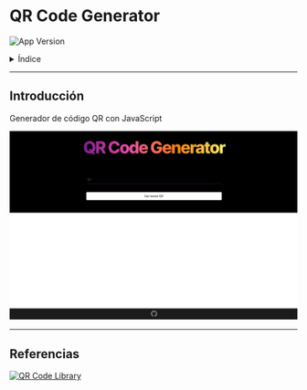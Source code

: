 # QR Code Generator

![App Version](https://img.shields.io/badge/version-0.1.0-blue?style=flat-square)


<details>
<summary>Índice</summary>

- [📃 Introducción](#introducción)
- [🔗 Referencias](#referencias)

</details>

---
## Introducción
Generador de código QR con JavaScript

![Demo](doc/app-screenshot.png)

---
## Referencias
[![QR Code Library](https://img.shields.io/badge/librería_qrcodejs-grey?style=for-the-badge&logo=github&logoColor=white&labelColor=black)](https://github.com/davidshimjs/qrcodejs)
